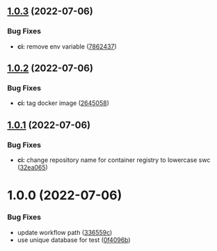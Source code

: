 ## [1.0.3](https://github.com/SmartWasteCollection/complaint-microservice/compare/v1.0.2...v1.0.3) (2022-07-06)


### Bug Fixes

* **ci:** remove env variable ([7862437](https://github.com/SmartWasteCollection/complaint-microservice/commit/78624375fb5300d13739465a222f21eedd97b03e))

## [1.0.2](https://github.com/SmartWasteCollection/complaint-microservice/compare/v1.0.1...v1.0.2) (2022-07-06)


### Bug Fixes

* **ci:** tag docker image ([2645058](https://github.com/SmartWasteCollection/complaint-microservice/commit/2645058c8e19fa857baf39ffeac2d4bc71ab7edf))

## [1.0.1](https://github.com/SmartWasteCollection/complaint-microservice/compare/v1.0.0...v1.0.1) (2022-07-06)


### Bug Fixes

* **ci:** change repository name for container registry to lowercase swc ([32ea065](https://github.com/SmartWasteCollection/complaint-microservice/commit/32ea065f61e3020f8712b4462d6e4214ed4993c6))

# 1.0.0 (2022-07-06)


### Bug Fixes

* update workflow path ([336559c](https://github.com/SmartWasteCollection/complaint-microservice/commit/336559cae61a42f57f66d18af0c34363f31311ee))
* use unique database for test ([0f4096b](https://github.com/SmartWasteCollection/complaint-microservice/commit/0f4096ba5dffb8dabdd6ad3d77fc07e4deea835a))
